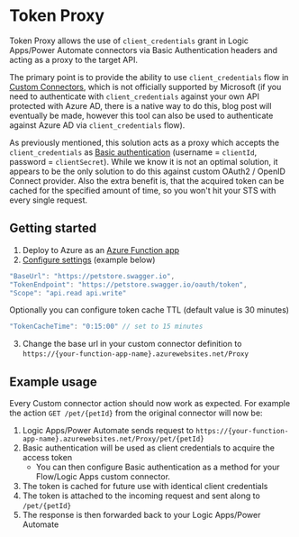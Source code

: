 # Token Proxy
Token Proxy allows the use of `client_credentials` grant in Logic Apps/Power Automate connectors via Basic Authentication headers and acting as a proxy to the target API.

The primary point is to provide the ability to use `client_credentials` flow in [Custom Connectors](https://docs.microsoft.com/en-us/connectors/custom-connectors/create-logic-apps-connector), which is not officially supported by Microsoft (if you need to authenticate with `client_credentials` against your own API protected with Azure AD, there is a native way to do this, blog post will eventually be made, however this tool can also be used to authenticate against Azure AD via `client_credentials` flow).

As previously mentioned, this solution acts as a proxy which accepts the `client_credentials` as [Basic authentication](https://docs.microsoft.com/en-us/connectors/custom-connectors/#2-secure-your-api) (username = `clientId`, password = `clientSecret`). While we know it is not an optimal solution, it appears to be the only solution to do this against custom OAuth2 / OpenID Connect provider. Also the extra benefit is, that the acquired token can be cached for the specified amount of time, so you won't hit your STS with every single request.

## Getting started
1. Deploy to Azure as an [Azure Function app](https://azure.microsoft.com/en-us/services/functions/)
2. [Configure settings](https://docs.microsoft.com/en-us/azure/azure-functions/functions-how-to-use-azure-function-app-settings?tabs=portal) (example below)
```js
"BaseUrl": "https://petstore.swagger.io",
"TokenEndpoint": "https://petstore.swagger.io/oauth/token",
"Scope": "api.read api.write"
```
Optionally you can configure token cache TTL (default value is 30 minutes)
```js
"TokenCacheTime": "0:15:00" // set to 15 minutes
```
3. Change the base url in your custom connector definition to `https://{your-function-app-name}.azurewebsites.net/Proxy`

## Example usage
Every Custom connector action should now work as expected. For example the action `GET /pet/{petId}` from the original connector will now be:
1. Logic Apps/Power Automate sends request to `https://{your-function-app-name}.azurewebsites.net/Proxy/pet/{petId}`
2. Basic authentication will be used as client credentials to acquire the access token
    * You can then configure Basic authentication as a method for your Flow/Logic Apps custom connector.
3. The token is cached for future use with identical client credentials
4. The token is attached to the incoming request and sent along to `/pet/{petId}`
5. The response is then forwarded back to your Logic Apps/Power Automate
